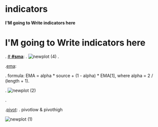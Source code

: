 # indicators
**I'M going to Write indicators here**

# **I'M going to Write indicators here**



. [# **#sma**](https://github.com/mohder79/indicators/blob/main/sma.py):
.
![newplot (4)](https://user-images.githubusercontent.com/102425717/179373947-69baba66-2154-4791-a328-22ed392089c3.png)
.




.[ema](https://github.com/mohder79/indicators/blob/main/ema.py):

.
formula: EMA = alpha * source + (1 - alpha) * EMA[1], where alpha = 2 / (length + 1).

.
![newplot (2)](https://user-images.githubusercontent.com/102425717/179373801-4bb3438a-9ac3-4243-b04e-0e76658f1c2a.png)

.

.[pivot](https://github.com/mohder79/indicators/blob/main/Pivot):
.
pivotlow & pivothigh
   
![newplot (1)](https://user-images.githubusercontent.com/102425717/179373724-0809672b-b4e8-4fe3-b519-90eaa2e18293.png)


